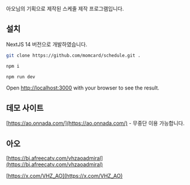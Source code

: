 아오님의 기획으로 제작된 스케줄 제작 프로그램입니다.

## 설치

NextJS 14 버전으로 개발하였습니다.

```bash
git clone https://github.com/momcard/schedule.git .

npm i

npm run dev
```

Open [http://localhost:3000](http://localhost:3000) with your browser to see the result.


## 데모 사이트

[https://ao.onnada.com/](https://ao.onnada.com/) - 무중단 이용 가능합니다.

## 아오

[https://bj.afreecatv.com/vhzaoadmiral](https://bj.afreecatv.com/vhzaoadmiral)

[https://x.com/VHZ_AO](https://x.com/VHZ_AO)